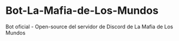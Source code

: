 # Bot-La-Mafia-de-Los-Mundos
Bot oficial - Open-source del servidor de Discord de La Mafia de Los Mundos
